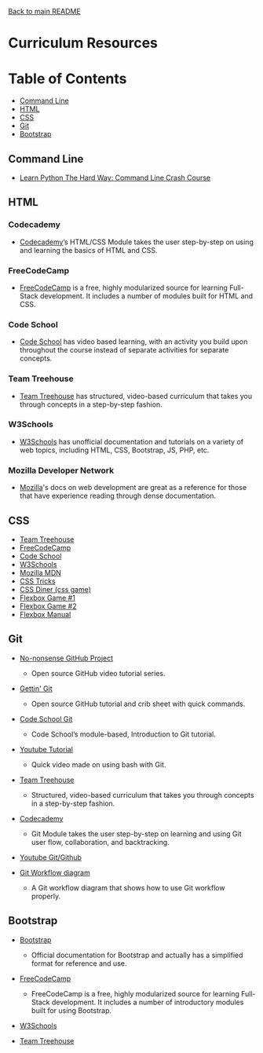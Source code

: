 [Back to main README](README.md)
# Curriculum Resources

# Table of Contents
* [Command Line](#command-line)
* [HTML](#html)
* [CSS](#css)
* [Git](#git)
* [Bootstrap](#bootstrap)

## Command Line

* [Learn Python The Hard Way: Command Line Crash Course](https://learnpythonthehardway.org/book/appendixa.html)

## HTML

### Codecademy
  
* [Codecademy](https://www.codecademy.com/)’s HTML/CSS Module takes the user step-by-step on using and learning the basics of HTML and CSS.

### FreeCodeCamp
  
* [FreeCodeCamp](https://www.freecodecamp.com) is a free, highly modularized source for learning Full-Stack development. It includes a number of modules built for HTML and CSS.

### Code School
  
* [Code School](https://codeschool.com) has video based learning, with an activity you build upon throughout the course instead of separate activities for separate concepts.

### Team Treehouse

* [Team Treehouse](https://teamtreehouse.com/) has structured, video-based curriculum that takes you through concepts in a step-by-step fashion. 

### W3Schools
  
* [W3Schools](http://www.w3schools.com/) has unofficial documentation and tutorials on a variety of web topics, including HTML, CSS, Bootstrap, JS, PHP, etc.

### Mozilla Developer Network

* [Mozilla](https://developer.mozilla.org/en-US/docs/Web/HTML)'s docs on web development are great as a reference for those that have experience reading through dense documentation.
    
## CSS

* [Team Treehouse](#team-treehouse)
* [FreeCodeCamp](#freecodecamp)
* [Code School](#code-school)
* [W3Schools](#w3schools)
* [Mozilla MDN](#mozilla-developer-network)
* [CSS Tricks](https://css-tricks.com/)
* [CSS Diner (css game)](https://flukeout.github.io/)
* [Flexbox Game #1](http://www.flexboxdefense.com/)
* [Flexbox Game #2](http://flexboxfroggy.com/)
* [Flexbox Manual](https://medium.freecodecamp.com/understanding-flexbox-everything-you-need-to-know-b4013d4dc9af)

## Git

* [No-nonsense GitHub Project](https://github.com/Multishifties/No-Nonsense-Github-Project)
    
	* Open source GitHub video tutorial series.


* [Gettin' Git](https://github.com/colinbinion/GettinGit)

	* Open source GitHub tutorial and crib sheet with quick commands.

* [Code School Git](https://try.github.io)
  
  * Code School’s module-based, Introduction to Git tutorial. 


* [Youtube Tutorial](https://youtu.be/Bc96GVo0n4s)
  
  * Quick video made on using bash with Git.

* [Team Treehouse](https://teamtreehouse.com/)
  
  * Structured, video-based curriculum that takes you through concepts in a step-by-step fashion. 

* [Codecademy](https://www.codecademy.com/courses/learn-git)
  * Git Module takes the user step-by-step on learning and using Git user flow, collaboration, and backtracking. 

* [Youtube Git/Github](https://www.youtube.com/watch?v=xKVlZ3wFVKA)

* [Git Workflow diagram](https://drive.google.com/file/d/0ByLW4TRyolgZWFRuX0wtU3ladTA/view?usp=sharing)
  
  * A Git workflow diagram that shows how to use Git workflow properly. 
  
## Bootstrap

* [Bootstrap](http://getbootstrap.com/getting-started/)
  
  * Official documentation for Bootstrap and actually has a simplified format for reference and use. 

* [FreeCodeCamp](https://www.freecodecamp.com/map-aside#nested-collapseResponsiveDesignwithBootstrap)
  
  * FreeCodeCamp is a free, highly modularized source for learning Full-Stack development. It includes a number of introductory modules built for using Bootstrap.  

* [W3Schools](www.w3schools.com)
* [Team Treehouse](www.teamtreehouse.com)